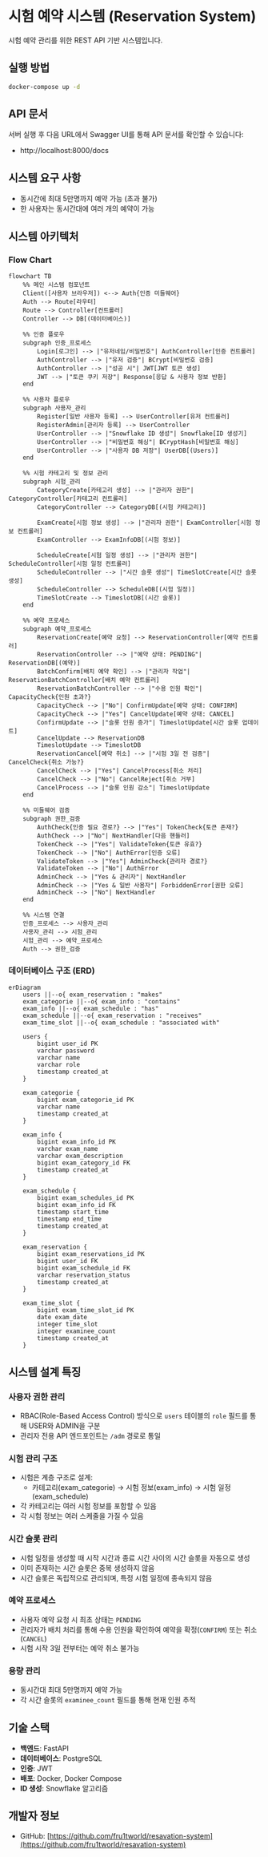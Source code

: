 # 시험 예약 시스템 (Reservation System)

시험 예약 관리를 위한 REST API 기반 시스템입니다.

## 실행 방법

```bash
docker-compose up -d
```

## API 문서

서버 실행 후 다음 URL에서 Swagger UI를 통해 API 문서를 확인할 수 있습니다:

- http://localhost:8000/docs

## 시스템 요구 사항

- 동시간에 최대 5만명까지 예약 가능 (초과 불가)
- 한 사용자는 동시간대에 여러 개의 예약이 가능

## 시스템 아키텍처

### Flow Chart

```mermaid
flowchart TB
    %% 메인 시스템 컴포넌트
    Client([사용자 브라우저]) <--> Auth{인증 미들웨어}
    Auth --> Route[라우터]
    Route --> Controller[컨트롤러]
    Controller --> DB[(데이터베이스)]

    %% 인증 플로우
    subgraph 인증_프로세스
        Login[로그인] --> |"유저네임/비밀번호"| AuthController[인증 컨트롤러]
        AuthController --> |"유저 검증"| BCrypt[비밀번호 검증]
        AuthController --> |"성공 시"| JWT[JWT 토큰 생성]
        JWT --> |"토큰 쿠키 저장"| Response[응답 & 사용자 정보 반환]
    end

    %% 사용자 플로우
    subgraph 사용자_관리
        Register[일반 사용자 등록] --> UserController[유저 컨트롤러]
        RegisterAdmin[관리자 등록] --> UserController
        UserController --> |"Snowflake ID 생성"| Snowflake[ID 생성기]
        UserController --> |"비밀번호 해싱"| BCryptHash[비밀번호 해싱]
        UserController --> |"사용자 DB 저장"| UserDB[(Users)]
    end

    %% 시험 카테고리 및 정보 관리
    subgraph 시험_관리
        CategoryCreate[카테고리 생성] --> |"관리자 권한"| CategoryController[카테고리 컨트롤러]
        CategoryController --> CategoryDB[(시험 카테고리)]

        ExamCreate[시험 정보 생성] --> |"관리자 권한"| ExamController[시험 정보 컨트롤러]
        ExamController --> ExamInfoDB[(시험 정보)]

        ScheduleCreate[시험 일정 생성] --> |"관리자 권한"| ScheduleController[시험 일정 컨트롤러]
        ScheduleController --> |"시간 슬롯 생성"| TimeSlotCreate[시간 슬롯 생성]
        ScheduleController --> ScheduleDB[(시험 일정)]
        TimeSlotCreate --> TimeslotDB[(시간 슬롯)]
    end

    %% 예약 프로세스
    subgraph 예약_프로세스
        ReservationCreate[예약 요청] --> ReservationController[예약 컨트롤러]
        ReservationController --> |"예약 상태: PENDING"| ReservationDB[(예약)]
        BatchConfirm[배치 예약 확인] --> |"관리자 작업"| ReservationBatchController[배치 예약 컨트롤러]
        ReservationBatchController --> |"수용 인원 확인"| CapacityCheck{인원 초과?}
        CapacityCheck --> |"No"| ConfirmUpdate[예약 상태: CONFIRM]
        CapacityCheck --> |"Yes"| CancelUpdate[예약 상태: CANCEL]
        ConfirmUpdate --> |"슬롯 인원 증가"| TimeslotUpdate[시간 슬롯 업데이트]
        CancelUpdate --> ReservationDB
        TimeslotUpdate --> TimeslotDB
        ReservationCancel[예약 취소] --> |"시험 3일 전 검증"| CancelCheck{취소 가능?}
        CancelCheck --> |"Yes"| CancelProcess[취소 처리]
        CancelCheck --> |"No"| CancelReject[취소 거부]
        CancelProcess --> |"슬롯 인원 감소"| TimeslotUpdate
    end

    %% 미들웨어 검증
    subgraph 권한_검증
        AuthCheck{인증 필요 경로?} --> |"Yes"| TokenCheck{토큰 존재?}
        AuthCheck --> |"No"| NextHandler[다음 핸들러]
        TokenCheck --> |"Yes"| ValidateToken{토큰 유효?}
        TokenCheck --> |"No"| AuthError[인증 오류]
        ValidateToken --> |"Yes"| AdminCheck{관리자 경로?}
        ValidateToken --> |"No"| AuthError
        AdminCheck --> |"Yes & 관리자"| NextHandler
        AdminCheck --> |"Yes & 일반 사용자"| ForbiddenError[권한 오류]
        AdminCheck --> |"No"| NextHandler
    end

    %% 시스템 연결
    인증_프로세스 --> 사용자_관리
    사용자_관리 --> 시험_관리
    시험_관리 --> 예약_프로세스
    Auth --> 권한_검증
```

### 데이터베이스 구조 (ERD)

```mermaid
erDiagram
    users ||--o{ exam_reservation : "makes"
    exam_categorie ||--o{ exam_info : "contains"
    exam_info ||--o{ exam_schedule : "has"
    exam_schedule ||--o{ exam_reservation : "receives"
    exam_time_slot ||--o{ exam_schedule : "associated with"

    users {
        bigint user_id PK
        varchar password
        varchar name
        varchar role
        timestamp created_at
    }

    exam_categorie {
        bigint exam_categorie_id PK
        varchar name
        timestamp created_at
    }

    exam_info {
        bigint exam_info_id PK
        varchar exam_name
        varchar exam_description
        bigint exam_category_id FK
        timestamp created_at
    }

    exam_schedule {
        bigint exam_schedules_id PK
        bigint exam_info_id FK
        timestamp start_time
        timestamp end_time
        timestamp created_at
    }

    exam_reservation {
        bigint exam_reservations_id PK
        bigint user_id FK
        bigint exam_schedule_id FK
        varchar reservation_status
        timestamp created_at
    }

    exam_time_slot {
        bigint exam_time_slot_id PK
        date exam_date
        integer time_slot
        integer examinee_count
        timestamp created_at
    }
```

## 시스템 설계 특징

### 사용자 권한 관리

- RBAC(Role-Based Access Control) 방식으로 `users` 테이블의 `role` 필드를 통해 USER와 ADMIN을 구분
- 관리자 전용 API 엔드포인트는 `/adm` 경로로 통일

### 시험 관리 구조

- 시험은 계층 구조로 설계:
  - 카테고리(exam_categorie) → 시험 정보(exam_info) → 시험 일정(exam_schedule)
- 각 카테고리는 여러 시험 정보를 포함할 수 있음
- 각 시험 정보는 여러 스케줄을 가질 수 있음

### 시간 슬롯 관리

- 시험 일정을 생성할 때 시작 시간과 종료 시간 사이의 시간 슬롯을 자동으로 생성
- 이미 존재하는 시간 슬롯은 중복 생성하지 않음
- 시간 슬롯은 독립적으로 관리되며, 특정 시험 일정에 종속되지 않음

### 예약 프로세스

- 사용자 예약 요청 시 최초 상태는 `PENDING`
- 관리자가 배치 처리를 통해 수용 인원을 확인하여 예약을 확정(`CONFIRM`) 또는 취소(`CANCEL`)
- 시험 시작 3일 전부터는 예약 취소 불가능

### 용량 관리

- 동시간대 최대 5만명까지 예약 가능
- 각 시간 슬롯의 `examinee_count` 필드를 통해 현재 인원 추적

## 기술 스택

- **백엔드**: FastAPI
- **데이터베이스**: PostgreSQL
- **인증**: JWT
- **배포**: Docker, Docker Compose
- **ID 생성**: Snowflake 알고리즘

## 개발자 정보

- GitHub: [https://github.com/fru1tworld/resavation-system](https://github.com/fru1tworld/resavation-system)

```

```
